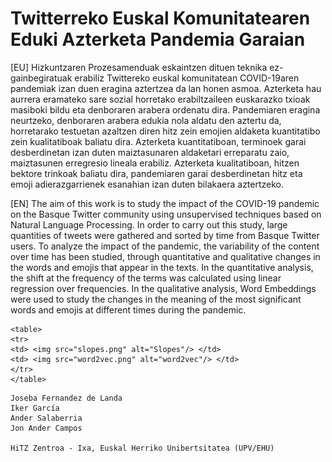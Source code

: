 # Twitterreko Euskal Komunitatearen Eduki Azterketa Pandemia Garaian

[EU] Hizkuntzaren Prozesamenduak eskaintzen dituen teknika ez-gainbegiratuak erabiliz Twittereko euskal komunitatean COVID-19aren pandemiak izan duen eragina aztertzea da lan honen asmoa. Azterketa hau aurrera eramateko sare sozial horretako erabiltzaileen euskarazko txioak masiboki bildu eta denboraren arabera ordenatu dira. Pandemiaren eragina neurtzeko, denboraren arabera edukia nola aldatu den aztertu da, horretarako testuetan azaltzen diren hitz zein emojien aldaketa kuantitatibo zein kualitatiboak baliatu dira. Azterketa kuantitatiboan, terminoek garai desberdinetan izan duten maiztasunaren aldaketari erreparatu zaio, maiztasunen erregresio lineala erabiliz. Azterketa kualitatiboan, hitzen bektore trinkoak baliatu dira, pandemiaren garai desberdinetan hitz eta emoji adierazgarrienek esanahian izan duten bilakaera aztertzeko.

[EN] The aim of this work is to study the impact of the COVID-19 pandemic on the Basque Twitter community using unsupervised techniques based on Natural Language Processing. In order to carry out this study, large quantities of tweets were gathered and sorted by time from Basque Twitter users. To analyze the impact of the pandemic, the variability of the content over time has been studied, through quantitative and qualitative changes in the words and emojis that appear in the texts. In the quantitative analysis, the shift at the frequency of the terms was calculated using linear regression over frequencies. In the qualitative analysis, Word Embeddings were used to study the changes in the meaning of the most significant words and emojis at different times during the pandemic.

    <table>
    <tr>
    <td> <img src="slopes.png" alt="Slopes"/> </td>
    <td> <img src="word2vec.png" alt="word2vec"/> </td>
    </tr>
    </table>

```
Joseba Fernandez de Landa
Iker García
Ander Salaberria
Jon Ander Campos

HiTZ Zentroa - Ixa, Euskal Herriko Unibertsitatea (UPV/EHU)
```
